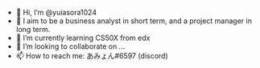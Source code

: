 - 👋 Hi, I’m @yuiasora1024
- 👀 I aim to be a business analyst in short term, and a project manager in long term. 
- 🌱 I’m currently learning CS50X from edx
- 💞️ I’m looking to collaborate on ...
- 📫 How to reach me: あみょん#6597 (discord)

<!---
yuiasora1024/yuiasora1024 is a ✨ special ✨ repository because its `README.md` (this file) appears on your GitHub profile.
You can click the Preview link to take a look at your changes.
--->
